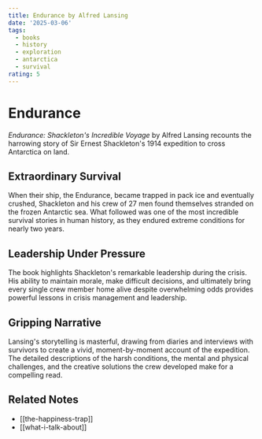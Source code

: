 ```yaml
---
title: Endurance by Alfred Lansing
date: '2025-03-06'
tags:
  - books
  - history
  - exploration
  - antarctica
  - survival
rating: 5
---
```


# Endurance

*Endurance: Shackleton's Incredible Voyage* by Alfred Lansing recounts the harrowing story of Sir Ernest Shackleton's 1914 expedition to cross Antarctica on land.

## Extraordinary Survival

When their ship, the Endurance, became trapped in pack ice and eventually crushed, Shackleton and his crew of 27 men found themselves stranded on the frozen Antarctic sea. What followed was one of the most incredible survival stories in human history, as they endured extreme conditions for nearly two years.

## Leadership Under Pressure

The book highlights Shackleton's remarkable leadership during the crisis. His ability to maintain morale, make difficult decisions, and ultimately bring every single crew member home alive despite overwhelming odds provides powerful lessons in crisis management and leadership.

## Gripping Narrative

Lansing's storytelling is masterful, drawing from diaries and interviews with survivors to create a vivid, moment-by-moment account of the expedition. The detailed descriptions of the harsh conditions, the mental and physical challenges, and the creative solutions the crew developed make for a compelling read.

## Related Notes

- [[the-happiness-trap]]
- [[what-i-talk-about]]
